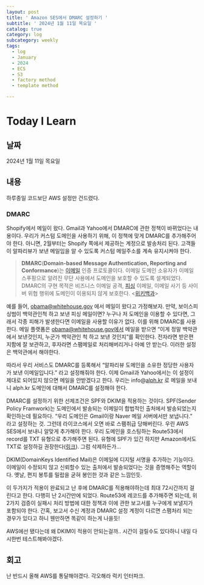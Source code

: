 ```yaml
---
layout: post
title: ' Amazon SES에서 DMARC 설정하기 '
subtitle: ' 2024년 1월 11일 목요일 '
catalog: true
category: log
subcategory: weekly
tags:
  - log
  - January
  - 2024
  - ECS
  - S3
  - factory method
  - template method

---
```


# Today I Learn

## 날짜

2024년 1월 11일 목요일

## 내용

하루종일 코드보단 AWS 설정만 건드렸다.

### DMARC

 Shopify에서 메일이 왔다. Gmail과 Yahoo에서 DMARC에 관한 정책이 바뀌었다는 내용이다. 우리가 커스텀 도메인을 사용하기 위해, 이 정책에 맞게 DMARC를 추가해주어야 한다. 아니면, 2월부터는 Shopify 쪽에서 제공하는 계정으로 발송처리 된다. 고객들이 알파리뷰가 보낸 메일임을 알 수 있도록 커스텀 메일주소를 계속 유지시켜야 한다. 

> **DMARC**(**Domain-based Message Authentication, Reporting and Conformance**)는 [이메일](https://ko.wikipedia.org/wiki/%EC%9D%B4%EB%A9%94%EC%9D%BC) 인증 프로토콜이다. 이메일 도메인 소유자가 이메일 스푸핑으로 알려진 무단 사용에서 도메인을 보호할 수 있도록 설계되었다. DMARC의 구현 목적은 비즈니스 이메일 공격, [피싱](https://ko.wikipedia.org/wiki/%ED%94%BC%EC%8B%B1) 이메일, 이메일 사기 등 사이버 위협 행위에 도메인이 이용되지 않게 보호한다. <[위키백과](https://ko.wikipedia.org/wiki/DMARC)>
> 

 예를 들어, obama@whitehouse.gov 에서 메일이 왔다고 가정해보자. 만약, 보이스피싱범이 백악관인척 하고 보낸 피싱 메일이면? 누구나 저 도메인을 이용할 수 있다면, 그래서 각종 피해가 발생한다면 이메일을 사용할 이유가 없다. 이를 위해 DMARC를 사용한다. 메일 플랫폼은  obama@whitehouse.gov에서 메일을 받으면 “이게 정말 백악관에서 보낸것인지, 누군가 백악관인 척 하고 보낸 것인지”를 확인한다. 전자라면 받은편지함에 잘 보관하고, 후자라면 스팸메일로 처리해버리거나 아예 안 받는다. 이러한 설정은 백악관에서 해야한다.

 따라서 우리 서비스도 DMARC를 등록해서 “알파리뷰 도메인을 소유한 정당한 사용자가 보낸 이메일입니다.” 라고 설정해줘야 한다. 이제 Gmail과 Yahoo에서는 이 설정이 제대로 되어있지 않으면 메일을 안받겠다고 한다. 우리는 info@[alph.kr](http://alph.kr) 로 메일을 보내니 alph.kr 도메인에 대해서 DMARC를 설정해야 한다.

 DMARC를 설정하기 위한 선제조건은 SPF와 DKIM을 적용하는 것이다. SPF(Sender Policy Framwork)는 도메인에서 발송되는 이메일이 합법적인 출처에서 발송되었는지 확인하는데 필요하다. “우리 도메인은 Gmail이랑 Naver 메일 서버에서만 보냅니다.” 라고 설정하는 것. 그런데 라이코스에서 오면 바로 스팸취급 당해버린다. 우린 AWS SES에서 보내니 알맞게 추가해야 한다. 우리 도메인을 호스팅하는 Route53에서 record를 TXT 유형으로 추가해주면 된다. 유형에 SPF가 있긴 하지만 Amazon에서도 TXT로 설정하길 권장한다([링크](https://docs.aws.amazon.com/ko_kr/Route53/latest/DeveloperGuide/ResourceRecordTypes.html#SPFFormat)). 그럼 삭제하든가… 

DKIM(DomainKeys Identified Mail)은 이메일에 디지털 서명을 추가하는 기능이다. 이메일이 수정되지 않고 신뢰할수 있는 출처에서 발송되었다는 것을 증명해주는 역할이다. 옛날, 편지 봉투를 밀랍을 굳혀 봉인한 것과 같은 느낌인듯.

 이 두가지가 적용이 완료되고 난 후에 DMARC를 적용해야하는데 최대 72시간까지 걸린다고 한다. 다행히 난 2시간만에 되었다. Route53에 레코드를 추가해주면 되는데, 위 2가지 검증이 실패시 처리 방법에 대한 정책과 이에 관한 보고서를 누구에게 보낼지가 포함되야 한다. 간혹, 보고서 수신 계정과 DMARC 설정 계정이 다르면 스팸처리 되는 경우가 있다고 하니 웬만하면 똑같이 하는게 나을듯!
    
AWS에선 됐다는데 왜 DKIM이 적용이 안되는걸까.. 시간이 걸릴수도 있다하니 내일 다시한번 테스트해봐야겠다.
    

## 회고

난 반드시 올해 AWS를 통달해야겠다. 각오해라 럭키 인터파크.
